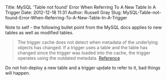 Title: MySQL 'Table not found' Error When Referring To A New Table In A Trigger
Date: 2012-12-18 11:31
Author: Russell Gray
Slug: MySQL-Table-not-found-Error-When-Referring-To-A-New-Table-In-A-Trigger

Note to self - the following bullet point from the MySQL docs applies to
new tables as well as modified tables.

> The trigger cache does not detect when metadata of the underlying
> objects has changed. If a trigger uses a table and the table has
> changed since the trigger was loaded into the cache, the trigger
> operates using the outdated metadata.
> [Reference](http://dev.mysql.com/doc/refman/5.6/en/stored-program-restrictions.html)

Do not hot-deploy a new table and a trigger update to refer to it, bad
things will happen.
